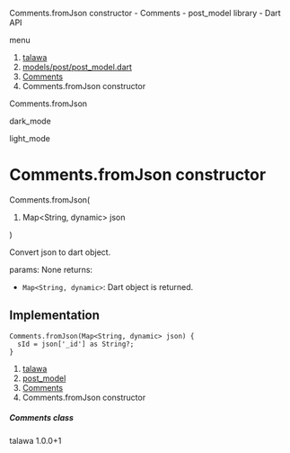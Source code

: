 




Comments.fromJson constructor - Comments - post\_model library - Dart API







menu

1. [talawa](../../index.html)
2. [models/post/post\_model.dart](../../models_post_post_model/models_post_post_model-library.html)
3. [Comments](../../models_post_post_model/Comments-class.html)
4. Comments.fromJson constructor

Comments.fromJson


dark\_mode

light\_mode




# Comments.fromJson constructor


Comments.fromJson(

1. Map<String, dynamic> json

)

Convert json to dart object.

params:
None
returns:

* `Map<String, dynamic>`: Dart object is returned.

## Implementation

```
Comments.fromJson(Map<String, dynamic> json) {
  sId = json['_id'] as String?;
}
```

 


1. [talawa](../../index.html)
2. [post\_model](../../models_post_post_model/models_post_post_model-library.html)
3. [Comments](../../models_post_post_model/Comments-class.html)
4. Comments.fromJson constructor

##### Comments class





talawa
1.0.0+1






